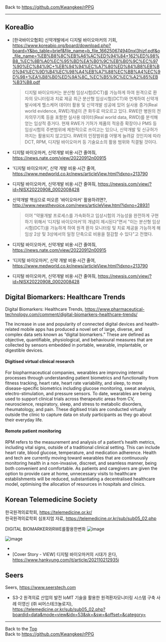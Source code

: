Back to https://github.com/Kwangkee/rPPG
***

## KoreaBio
- [한국바이오협회] 신약개발에서 디지털 바이오마커의 기회, https://www.koreabio.org/board/download.php?board=Y&bo_table=brief&file_name=b_file_166250674940nxl3hizf.pdf&o_file_name=%EB%B8%8C%EB%A6%AC%ED%94%84+162%ED%98%B8_%EC%8B%A0%EC%95%BD%EA%B0%9C%EB%B0%9C%EC%97%90%EC%84%9C+%EB%94%94%EC%A7%80%ED%84%B8%EB%B0%94%EC%9D%B4%EC%98%A4%EB%A7%88%EC%BB%A4%EC%9D%98+%EA%B8%B0%ED%9A%8C_%EC%B5%9C%EC%A2%85%EB%B3%B8.pdf
  >디지털 바이오마커는 분산형 임상시험(DCT)를 가능하게 하여 원격으로 환자의 모니터링과 치료 제공
  >최근 분산형 임상시험(DCT)와 연계하여 신약개발사에게 헬스케어 데이터 활용 및 신약개발 성공에 있어 실사용 증거(Real world evidence, RWE)개념이 큰 화두로 떠오르고 있다. RWE란 병원의 전자의무기록 등을 포함한 실사용 데이터(Real world data, RWD)를 분석해 얻는 임상적 증거다. 현재 RWE가 기허가 제품의 적응증 확장이나 PMS 등 임상시험의 주변범위에 제한적으로 쓰이고는 있으나, 신약개발 및 신규허가까지는 활용되지 않고있다. RWE의 인정범위를 어떻게 늘려갈 것인지에 따라 DCT, RPM, 디지털 바이오마커 등 기술요소의 활용 범위와 직결될 것이다. 

- 디지털 바이오마커, 신약개발 비용·시간 줄여줘, https://news.nate.com/view/20220912n00915
- ‘디지털 바이오마커’, 신약 개발 비용·시간 줄여, https://www.medworld.co.kr/news/articleView.html?idxno=213790
- 디지털 바이오마커, 신약개발 비용·시간 줄여줘, https://newsis.com/view/?id=NISX20220908_0002008428


- 신약개발 핵심으로 떠오른 '바이오마커' 활용하려면?, http://www.newsthevoice.com/news/articleView.html?idxno=28931
  >이어 "약물개발 프로세스를 가속화하고 임상시험의 가능성을 완전하게 구현하기 위해서 ‘디지털 바이오마커’의 개념이 제시된다"면서 "이는 분산형 임상시험(DCT)을 가능하게 하여 원격 환자 모니터링 및 치료 제공을 가능하게 해 임상 2상 및 3상에서의 일정 단축으로 비용을 절감할 수 있다"고 전했다. 

- 디지털 바이오마커, 신약개발 비용·시간 줄여줘, https://news.nate.com/view/20220912n00915
- ‘디지털 바이오마커’, 신약 개발 비용·시간 줄여, https://www.medworld.co.kr/news/articleView.html?idxno=213790
- 디지털 바이오마커, 신약개발 비용·시간 줄여줘, https://newsis.com/view/?id=NISX20220908_0002008428



## Digital Biomarkers: Healthcare Trends
Digital Biomarkers: Healthcare Trends, https://www.pharmaceutical-technology.com/comment/digital-biomarkers-healthcare-trends/  

The increase in use and popularity of connected digital devices and health-related mobile apps has produced a novel set of large, diverse, and complex data sets known as “digital biomarkers.” These are defined as objective, quantifiable, physiological, and behavioural measures that are collected by sensors embedded in portable, wearable, implantable, or digestible devices.

#### Digitised virtual clinical research
For biopharmaceutical companies, wearables are improving internal processes through understanding patient biometrics and functionality from fitness tracking, heart rate, heart rate variability, and sleep, to more disease-specific biometrics including glucose monitoring, sweat analysis, electro-stimulation, and pressure sensors. To date, wearables are being used to support clinical trials across therapeutic areas from CV, neuroscience, respiratory, sleep, and stress to metabolic disorders, rheumatology, and pain. These digitised trials are conducted virtually outside the clinic to capture data on study participants as they go about their everyday life.

#### Remote patient monitoring
RPM refers to the measurement and analysis of a patient’s health metrics, including vital signs, outside of a traditional clinical setting. This can include heart rate, blood glucose, temperature, and medication adherence. Health and tech are currently moving toward wearables that are continuously monitoring health in a non-invasive, discreet, and seamless manner, being both convenient and comfortable. As patients and caregivers are given the option to provide care at home, unnecessary visits to healthcare establishments will be reduced, substantiating a decentralised healthcare model, optimising the allocation of resources in hospitals and clinics.

## Korean Telemedicine Society 
한국원격의료학회, https://telemedicine.or.kr/  
한국원격의료학회 심포지엄 자료, https://telemedicine.or.kr/sub/sub05_02.php  

DIGITAL BIOMARKER와RWE를활용한변화
![image](https://user-images.githubusercontent.com/109835677/190316414-781d7387-2d2e-4197-9074-d89e2357a225.png)

![image](https://user-images.githubusercontent.com/109835677/190316505-1ba75351-0cb2-4af1-a071-ebaa6cc05aaf.png)


- 
- [Cover Story - VIEW] 디지털 바이오마커의 시대가 온다, https://www.hankyung.com/it/article/202110212935i



## Seers
Seers, https://www.seerstech.com

- S3-2 원격의료 산업의 발전 IoMT 기술을 활용한 원격환자모니터링 시스탬 구축 사례 이영신 (㈜ 씨어스테크놀로지), https://telemedicine.or.kr/sub/sub05_02.php?boardid=data&mode=view&idx=53&sk=&sw=&offset=&category=



***
Back to the [Top](#papers)  
Back to https://github.com/Kwangkee/rPPG
